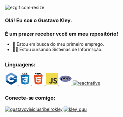 ![ezgif com-resize](https://github.com/gustavo-kley/gustavo-kley/assets/163368587/7c0c78cc-dc8f-49a4-aaaa-bb44aba67b4b)

<h3 align="left">Olá! Eu sou o Gustavo Kley.</h3>
<h3 align="left">É um prazer receber você em meu repositório!</h3>

- 🔭 Estou em busca do meu primeiro emprego.
- 👨‍💻 Estou cursando Sistemas de Informação.

##

<h3 align="left">Linguagens:</h3>
<p align="left"> <a href="https://www.w3schools.com/cpp/" target="_blank" rel="noreferrer"> <img src="https://raw.githubusercontent.com/devicons/devicon/master/icons/cplusplus/cplusplus-original.svg" alt="cplusplus" width="40" height="40"/> </a> <a href="https://www.w3schools.com/css/" target="_blank" rel="noreferrer"> <img src="https://raw.githubusercontent.com/devicons/devicon/master/icons/css3/css3-original-wordmark.svg" alt="css3" width="40" height="40"/> </a> <a href="https://www.w3.org/html/" target="_blank" rel="noreferrer"> <img src="https://raw.githubusercontent.com/devicons/devicon/master/icons/html5/html5-original-wordmark.svg" alt="html5" width="40" height="40"/> </a> <a href="https://developer.mozilla.org/en-US/docs/Web/JavaScript" target="_blank" rel="noreferrer"> <img src="https://raw.githubusercontent.com/devicons/devicon/master/icons/javascript/javascript-original.svg" alt="javascript" width="40" height="40"/> </a> <a href="https://www.php.net" target="_blank" rel="noreferrer"> <img src="https://raw.githubusercontent.com/devicons/devicon/master/icons/php/php-original.svg" alt="php" width="40" height="40"/> </a> <a href="https://reactnative.dev/" target="_blank" rel="noreferrer"> <img src="https://reactnative.dev/img/header_logo.svg" alt="reactnative" width="40" height="40"/> </a> </p>

##

<h3 align="left">Conecte-se comigo:</h3> 
<p align="left">
<a href="https://linkedin.com/in/gustavoviniciusribeirokley" target="blank"><img align="center" src="https://raw.githubusercontent.com/rahuldkjain/github-profile-readme-generator/master/src/images/icons/Social/linked-in-alt.svg" alt="gustavoviniciusribeirokley" height="30" width="40" /></a>
<a href="https://instagram.com/kley_guu" target="blank"><img align="center" src="https://raw.githubusercontent.com/rahuldkjain/github-profile-readme-generator/master/src/images/icons/Social/instagram.svg" alt="kley_guu" height="30" width="40" /></a>
</p>
